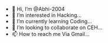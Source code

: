 - 👋 Hi, I’m @Abhi-2004
- 👀 I’m interested in Hacking...
- 🌱 I’m currently learning Coding...
- 💞️ I’m looking to collaborate on CEH...
- 📫 How to reach me Via Gmail...

<!---
Abhi-2004/Abhi-2004 is a ✨ special ✨ repository because its `README.md` (this file) appears on your GitHub profile.
You can click the Preview link to take a look at your changes.
--->
